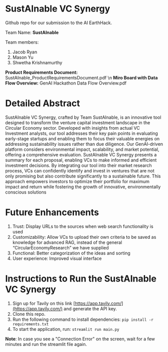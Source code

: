 # SustAInable VC Synergy
Github repo for our submission to the AI EarthHack.

Team Name: **SustAInable**

Team members:
1. Jacob Ryan
2. Mason Yu
3. Shwetha Krishnamurthy

**Product Requirements Document:** SustAInable_ProductRequirementsDocument.pdf \n
**Miro Board with Data Flow Overview:** GenAI Hackathon Data Flow Overview.pdf

# Detailed Abstract

SustAInable VC Synergy, crafted by Team SustAInable, is an innovative tool designed to transform the venture capital investment landscape in the Circular Economy sector. Developed with insights from actual VC Investment analysts, our tool addresses their key pain points in evaluating early-stage startups and enabling them to focus their valuable energies on addressing sustainability issues rather than due diligence. Our GenAI-driven platform considers environmental impact, scalability, and market potential, offering a comprehensive evaluation. SustAInable VC Synergy presents a summary for each proposal, enabling VCs to make informed and efficient investment decisions. By integrating our tool into their market research process, VCs can confidently identify and invest in ventures that are not only promising but also contribute significantly to a sustainable future. This approach empowers investors to optimize their portfolio for maximum impact and return while fostering the growth of innovative, environmentally conscious solutions

# Future Enhancements

1. Trust: Display URLs to the sources when web search functionality is used
2. Customizability: Allow VCs to upload their own criteria to be saved as knowledge for advanced RAG, instead of the general “CircularEconomyResearch” we have supplied
3. Functional: Better categorization of the ideas and sorting
4. User experience: Improved visual interface


# Instructions to Run the SustAInable VC Synergy

1. Sign up for Tavily on this link [https://app.tavily.com/](https://app.tavily.com/) and generate the API key.
2. Clone this repo.
3. Run the following command to install dependencies:
```pip install -r requirements.txt```
4. To start the application, run:
```streamlit run main.py```


**Note**: In case you see a "Connection Error" on the screen, wait for a few minutes and run the streamlit file again.
